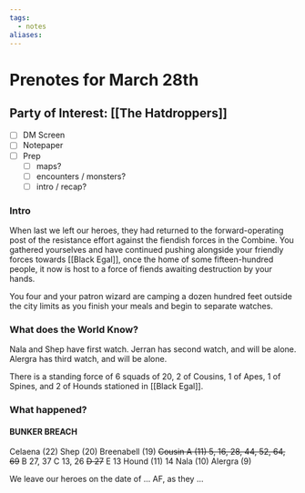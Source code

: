 ```yaml
---
tags:
  - notes
aliases:
---
```


# Prenotes for March 28th
## Party of Interest: [[The Hatdroppers]]
- [ ] DM Screen
- [ ] Notepaper
- [ ] Prep
	- [ ] maps?
	- [ ] encounters / monsters?
	- [ ] intro / recap?

### Intro

When last we left our heroes, they had returned to the forward-operating post of the resistance effort against the fiendish forces in the Combine. You gathered yourselves and have continued pushing alongside your friendly forces towards [[Black Egal]], once the home of some fifteen-hundred people, it now is host to a force of fiends awaiting destruction by your hands.

You four and your patron wizard are camping a dozen hundred feet outside the city limits as you finish your meals and begin to separate watches. 

### What does the World Know?

Nala and Shep have first watch.
Jerran has second watch, and will be alone.
Alergra has third watch, and will be alone.

There is a standing force of 6 squads of 20, 2 of Cousins, 1 of Apes, 1 of Spines, and 2 of Hounds stationed in [[Black Egal]].

### What happened?
#### BUNKER BREACH
Celaena (22)
Shep (20)
Breenabell (19)
~~Cousin A (11) 5, 16, 28, 44, 52, 64, 69~~
B 27, 37
C 13, 26
~~D 27~~
E 13
Hound (11) 14
Nala (10)
Alergra (9)

We leave our heroes on the date of ... AF, as they ...